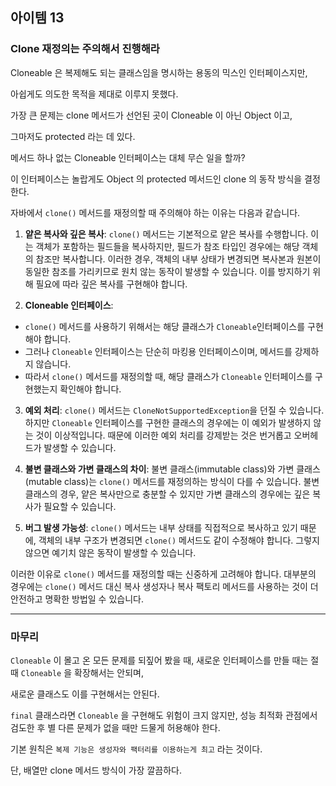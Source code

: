
## 아이템 13

### Clone 재정의는 주의해서 진행해라

Cloneable 은 복제해도 되는 클래스임을 명시하는 용동의 믹스인 인터페이스지만,

아쉽게도 의도한 목적을 제대로 이루지 못했다.

가장 큰 문제는 clone 메서드가 선언된 곳이 Cloneable 이 아닌 Object 이고, 

그마저도 protected 라는 데 있다.

메서드 하나 없는 Cloneable 인터페이스는 대체 무슨 일을 할까? 

이 인터페이스는 놀랍게도 Object 의 protected 메서드인 clone 의 동작 방식을 결정한다.



자바에서 `clone()` 메서드를 재정의할 때 주의해야 하는 이유는 다음과 같습니다.

1. **얕은 복사와 깊은 복사**: `clone()` 메서드는 기본적으로 얕은 복사를 수행합니다. 
이는 객체가 포함하는 필드들을 복사하지만, 필드가 참조 타입인 경우에는 해당 객체의 참조만 복사합니다. 
이러한 경우, 객체의 내부 상태가 변경되면 복사본과 원본이 동일한 참조를 가리키므로 원치 않는 동작이 발생할 수 있습니다. 이를 방지하기 위해 필요에 따라 깊은 복사를 구현해야 합니다.


2. **Cloneable 인터페이스**: 
- `clone()` 메서드를 사용하기 위해서는 해당 클래스가 `Cloneable`인터페이스를 구현해야 합니다. 
- 그러나 `Cloneable` 인터페이스는 단순히 마킹용 인터페이스이며, 메서드를 강제하지 않습니다. 
- 따라서 `clone()` 메서드를 재정의할 때, 해당 클래스가 `Cloneable` 인터페이스를 구현했는지 확인해야 합니다.


3. **예외 처리**: `clone()` 메서드는 `CloneNotSupportedException`을 던질 수 있습니다. 
하지만 `Cloneable` 인터페이스를 구현한 클래스의 경우에는 이 예외가 발생하지 않는 것이 이상적입니다.
때문에 이러한 예외 처리를 강제받는 것은 번거롭고 오버헤드가 발생할 수 있습니다.


4. **불변 클래스와 가변 클래스의 차이**: 불변 클래스(immutable class)와 가변 클래스(mutable class)는 `clone()` 메서드를 재정의하는 방식이 다를 수 있습니다.
불변 클래스의 경우, 얕은 복사만으로 충분할 수 있지만 가변 클래스의 경우에는 깊은 복사가 필요할 수 있습니다.


5. **버그 발생 가능성**: `clone()` 메서드는 내부 상태를 직접적으로 복사하고 있기 때문에, 
객체의 내부 구조가 변경되면 `clone()` 메서드도 같이 수정해야 합니다. 
그렇지 않으면 예기치 않은 동작이 발생할 수 있습니다.

이러한 이유로 `clone()` 메서드를 재정의할 때는 신중하게 고려해야 합니다. 
대부분의 경우에는 `clone()` 메서드 대신 복사 생성자나 복사 팩토리 메서드를 사용하는 것이 더 안전하고 명확한 방법일 수 있습니다.

---

### 마무리 

`Cloneable` 이 몰고 온 모든 문제를 되짚어 봤을 때, 새로운 인터페이스를 만들 때는 절때 `Cloneable` 을 확장해서는 안되며,

새로운 클래스도 이를 구현해서는 안된다. 

`final` 클래스라면 `Cloneable` 을 구현해도 위험이 크지 않지만, 성능 최적화 관점에서 검도한 후 별 다른 문제가 없을 때만 드물게 허용해야 한다.

기본 원칙은 `복제 기능은 생성자와 팩터리를 이용하는게 최고` 라는 것이다.

단, 배열만 clone 메서드 방식이 가장 깔끔하다. 